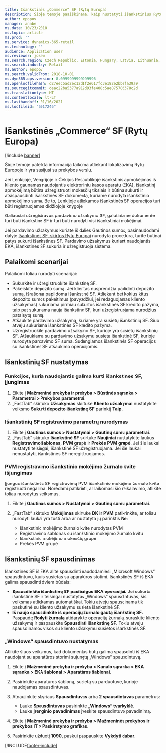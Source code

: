 ```yaml
---
title: Išankstinės „Commerce“ SF (Rytų Europa)
description: Šioje temoje paaiškinama, kaip nustatyti išankstinius Rytų Europos „Commerce“ pranešimus.
author: epopov
manager: annbe
ms.date: 10/23/2018
ms.topic: article
ms.prod: ''
ms.service: dynamics-365-retail
ms.technology: ''
audience: Application user
ms.reviewer: josaw
ms.search.region: Czech Republic, Estonia, Hungary, Latvia, Lithuania, Poland, Russia
ms.search.industry: Retail
ms.author: epopov
ms.search.validFrom: 2018-10-01
ms.dyn365.ops.version: 8.0999999999999996
ms.openlocfilehash: d27eec5ad2ec12d1f2e617fc3e182e2bbefa39a9
ms.sourcegitcommit: deac22ba5377a912d93fe408c5ae875706378c2d
ms.translationtype: HT
ms.contentlocale: lt-LT
ms.lasthandoff: 01/16/2021
ms.locfileid: "5017246"
---
```

# <a name="advance-invoices-for-commerce-for-eastern-europe"></a>Išankstinės „Commerce“ SF (Rytų Europa)

[!include [banner](../includes/banner.md)]

Šioje temoje pateikta informacija taikoma atliekant lokalizavimą Rytų Europoje ir yra susijusi su prekybos verslu.

Jei Lenkijoje, Vengrijoje ir Čekijos Respublikoje išankstinis apmokėjimas iš kliento gaunamas naudojantis elektroniniu kasos aparatu (EKA), išankstinį apmokėjimą būtina užregistruoti mokesčių tikslais ir būtina sukurti ir atsispausdinti išankstinės SF dokumentą, kuriame nurodyta išankstinio apmokėjimo suma. Be to, Lenkijoje atliekamos išankstinės SF operacijos turi būti registruojamos didžiojoje knygoje.

Galiausiai užregistravus pardavimo užsakymo SF, galutiniame dokumente turi būti išankstinė SF ir turi būti nurodyti visi išankstiniai mokėjimai.

Jei pardavimo užsakymus kuriate iš dalies Gautinos sumos, pasinaudodami dalyje [Išankstinės SF, skirtos Rytų Europai](https://docs.microsoft.com/dynamics365/unified-operations/financials/localizations/emea-advance-invoice) nurodyta procedūra, turite būtinai patys sukurti išankstines SF. Pardavimo užsakymus kuriant naudojantis EKA, išankstines SF sukuria ir užregistruoja sistema.

## <a name="supported-scenarios"></a>Palaikomi scenarijai

Palaikomi toliau nurodyti scenarijai:

- Sukurkite ir užregistruokite išankstinę SF.
- Pakeiskite depozito sumą. Jei klientas nusprendžia padidinti depozito sumą, išrašoma papildoma išankstinė SF. Atliekant bet kokius kitus depozito sumos pakeitimus (pavyzdžiui, jei redaguojamas kliento užsakymas) sukuriama pirmiau sukurtos išankstinės SF kredito pažyma, taip pat sukuriama nauja išankstinė SF, kuri užregistruojama nurodžius pataisytą sumą.
- Atšaukite pardavimo užsakymą, kuriame yra susietų išankstinių SF. Šiuo atveju sukuriama išankstinės SF kredito pažyma.
- Užregistruokite pardavimo užsakymo SF, kurioje yra susietų išankstinių SF. Atšaukiama su pardavimo užsakymu susieta išankstinė SF, kurioje nurodyta pardavimo SF suma. Sudengiamos išankstinės SF operacijos su išankstinės SF atšaukimo operacijomis.

## <a name="set-up-advance-invoices"></a>Išankstinių SF nustatymas

### <a name="turn-on-the-functionality-for-creating-advance-invoices"></a>Funkcijos, kuria naudojantis galima kurti išankstines SF, įjungimas

1. Eikite į **Mažmeninė prekyba ir prekyba \> Būstinės sąranka \> Parametrai \> Prekybos parametrai**.
2. „FastTab“ skirtuko **Užsakymas** skirtuke **Kliento užsakymai** nustatykite veiksmo **Sukurti depozito išankstinę SF** parinktį **Taip**.

### <a name="define-the-parameters-for-posting-advance-invoices"></a>Išankstinių SF registravimo parametrų nurodymas

1. Eikite į **Gautinos sumos \> Nustatymai \> Gautinų sumų parametrai**.
2. „FastTab“ skirtuko **Išankstinė SF** skirtuke **Naujiniai** nustatykite laukus **Registravimo šablonas**, **PVM grupė** ir **Prekės PVM grupė**. Jei šie laukai nustatyti teisingai, išankstinė SF užregistruojama. Jei šie laukai nenustatyti, išankstinės SF neregistruojamos.

### <a name="turn-off-posting-of-the-sales-tax-on-prepayment-journal-voucher"></a>PVM registravimo išankstinio mokėjimo žurnalo kvite išjungimas

Įjungus išankstinės SF registravimą PVM išankstinio mokėjimo žurnalo kvite registruoti negalima. Norėdami patikrinti, ar laikomasi šio reikalavimo, atlikite toliau nurodytus veiksmus.

1. Eikite į **Gautinos sumos \> Nustatymai \> Gautinų sumų parametrai**.
2. „FastTab“ skirtuko **Mokėjimas** skirtuke **DK ir PVM** patikrinkite, ar toliau nurodyti laukai yra tušti arba ar nustatyta jų parinktis **Ne**:

    - Išankstinio mokėjimo žurnalo kvite nurodytas PVM
    - Registravimo šablonas su išankstinio mokėjimo žurnalo kvitu
    - Išankstinio mokėjimo mokesčių grupė
    - Prekės PVM grupė

## <a name="print-advance-invoices"></a>Išankstinių SF spausdinimas

Išankstines SF iš EKA alite spausdinti naudodamiesi „Microsoft Windows“ spausdintuvu, kuris susietas su aparatūros stotimi. Išankstinės SF iš EKA galima spausdinti dviem būdais:

- **Spausdinkite išankstinę SF pasibaigus EKA operacijai.** Jei sukurta išankstinė SF ir teisingai nustatytas „Windows“ spausdintuvas, šis veiksmas atliekamas automatiškai. Tokiu atveju spausdinama tik paskutinė su kliento užsakymu susieta išankstinė SF.
- **Iš naujo spausdinkite iš operacijų žurnalo gautą išankstinę SF.** Paspaudę **Rodyti žurnalą** atidarykite operacijų žurnalą, suraskite kliento užsakymą ir paspauskite **Spausdinti išankstinę SF**. Tokiu atveju spausdinamos visos su kliento užsakymu susietos išankstinės SF.

### <a name="set-up-a-windows-printer"></a>„Windows“ spausdintuvo nustatymas

Atlikite šiuos veiksmus, kad dokumentus būtų galima spausdinti iš EKA naudojant su aparatūros storimi sujungtą „Windows“ spausdintuvą.

1. Eikite į **Mažmeninė prekyba ir prekyba \> Kanalo sąranka \> EKA sąranka \> EKA šablonai \> Aparatūros šablonai**.
2. Pasirinkite aparatūros šabloną, susietą su parduotuve, kurioje naudojamas spausdintuvas.
3. Atnaujinkite skyriaus **Spausdintuvas** arba **2 spausdintuvas** parametrus:

    - Lauke **Spausdintuvas** pasirinkite **„Windows“ tvarkyklė**.
    - Lauke **Įrenginio pavadinimas** įveskite spausdintuvo pavadinimą.

4. Eikite į **Mažmeninė prekyba ir prekyba \> Mažmeninės prekybos ir prekybos IT \> Paskirstymo grafikas**.
5. Pasirinkite užduotį **1090**, paskui paspauskite **Vykdyti dabar**.


[!INCLUDE[footer-include](../../includes/footer-banner.md)]